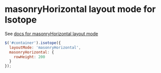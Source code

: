 # masonryHorizontal layout mode for Isotope

See [docs for masonryHorizontal layout mode](http://isotope.metafizzy.co/beta/layout-modes/masonryhorizontal.html)

``` js
$('#container').isotope({
  layoutMode: 'masonryHorizontal',
  masonryHorizontal: {
    rowHeight: 200
  }
});
```
